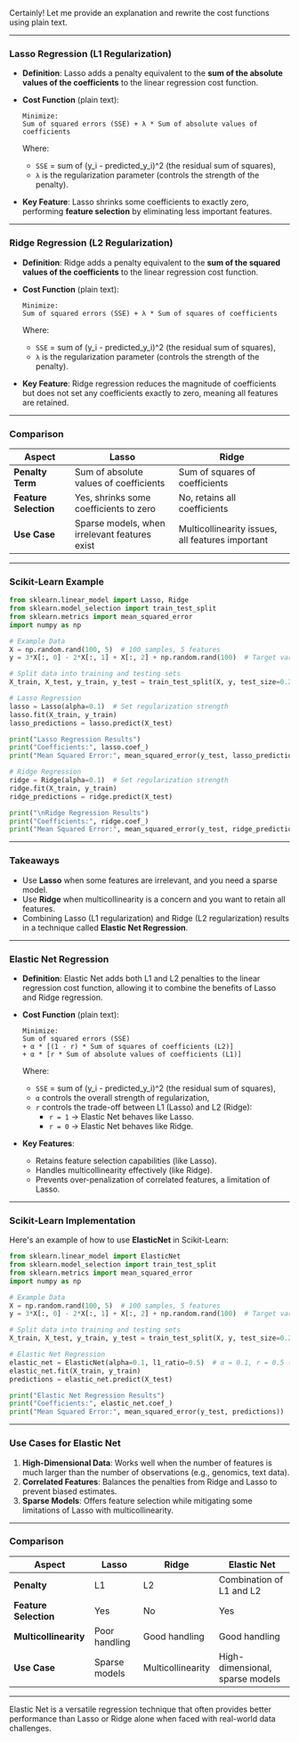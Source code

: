 Certainly! Let me provide an explanation and rewrite the cost functions using plain text.

---

### **Lasso Regression** (L1 Regularization)

- **Definition**: Lasso adds a penalty equivalent to the **sum of the absolute values of the coefficients** to the linear regression cost function.

- **Cost Function** (plain text):
  ```
  Minimize:
  Sum of squared errors (SSE) + λ * Sum of absolute values of coefficients
  ```

  Where:
  - `SSE` = sum of (y_i - predicted_y_i)^2 (the residual sum of squares),
  - `λ` is the regularization parameter (controls the strength of the penalty).

- **Key Feature**: Lasso shrinks some coefficients to exactly zero, performing **feature selection** by eliminating less important features.

---

### **Ridge Regression** (L2 Regularization)

- **Definition**: Ridge adds a penalty equivalent to the **sum of the squared values of the coefficients** to the linear regression cost function.

- **Cost Function** (plain text):
  ```
  Minimize:
  Sum of squared errors (SSE) + λ * Sum of squares of coefficients
  ```

  Where:
  - `SSE` = sum of (y_i - predicted_y_i)^2 (the residual sum of squares),
  - `λ` is the regularization parameter (controls the strength of the penalty).

- **Key Feature**: Ridge regression reduces the magnitude of coefficients but does not set any coefficients exactly to zero, meaning all features are retained.

---

### **Comparison**

| **Aspect**               | **Lasso**                          | **Ridge**                       |
|--------------------------|-------------------------------------|----------------------------------|
| **Penalty Term**         | Sum of absolute values of coefficients | Sum of squares of coefficients |
| **Feature Selection**    | Yes, shrinks some coefficients to zero | No, retains all coefficients    |
| **Use Case**             | Sparse models, when irrelevant features exist | Multicollinearity issues, all features important |

---

### **Scikit-Learn Example**

```python
from sklearn.linear_model import Lasso, Ridge
from sklearn.model_selection import train_test_split
from sklearn.metrics import mean_squared_error
import numpy as np

# Example Data
X = np.random.rand(100, 5)  # 100 samples, 5 features
y = 3*X[:, 0] - 2*X[:, 1] + X[:, 2] + np.random.rand(100)  # Target variable with noise

# Split data into training and testing sets
X_train, X_test, y_train, y_test = train_test_split(X, y, test_size=0.2, random_state=42)

# Lasso Regression
lasso = Lasso(alpha=0.1)  # Set regularization strength
lasso.fit(X_train, y_train)
lasso_predictions = lasso.predict(X_test)

print("Lasso Regression Results")
print("Coefficients:", lasso.coef_)
print("Mean Squared Error:", mean_squared_error(y_test, lasso_predictions))

# Ridge Regression
ridge = Ridge(alpha=0.1)  # Set regularization strength
ridge.fit(X_train, y_train)
ridge_predictions = ridge.predict(X_test)

print("\nRidge Regression Results")
print("Coefficients:", ridge.coef_)
print("Mean Squared Error:", mean_squared_error(y_test, ridge_predictions))
```

---

### **Takeaways**
- Use **Lasso** when some features are irrelevant, and you need a sparse model.
- Use **Ridge** when multicollinearity is a concern and you want to retain all features.
- Combining Lasso (L1 regularization) and Ridge (L2 regularization) results in a technique called **Elastic Net Regression**.

---

### **Elastic Net Regression**

- **Definition**: Elastic Net adds both L1 and L2 penalties to the linear regression cost function, allowing it to combine the benefits of Lasso and Ridge regression.

- **Cost Function** (plain text):
  ```
  Minimize:
  Sum of squared errors (SSE) 
  + α * [(1 - r) * Sum of squares of coefficients (L2)] 
  + α * [r * Sum of absolute values of coefficients (L1)]
  ```

  Where:
  - `SSE` = sum of (y_i - predicted_y_i)^2 (the residual sum of squares),
  - `α` controls the overall strength of regularization,
  - `r` controls the trade-off between L1 (Lasso) and L2 (Ridge):
    - `r = 1` → Elastic Net behaves like Lasso.
    - `r = 0` → Elastic Net behaves like Ridge.

- **Key Features**:
  - Retains feature selection capabilities (like Lasso).
  - Handles multicollinearity effectively (like Ridge).
  - Prevents over-penalization of correlated features, a limitation of Lasso.

---

### **Scikit-Learn Implementation**

Here's an example of how to use **ElasticNet** in Scikit-Learn:

```python
from sklearn.linear_model import ElasticNet
from sklearn.model_selection import train_test_split
from sklearn.metrics import mean_squared_error
import numpy as np

# Example Data
X = np.random.rand(100, 5)  # 100 samples, 5 features
y = 3*X[:, 0] - 2*X[:, 1] + X[:, 2] + np.random.rand(100)  # Target variable with noise

# Split data into training and testing sets
X_train, X_test, y_train, y_test = train_test_split(X, y, test_size=0.2, random_state=42)

# Elastic Net Regression
elastic_net = ElasticNet(alpha=0.1, l1_ratio=0.5)  # α = 0.1, r = 0.5 (equal L1 and L2 mix)
elastic_net.fit(X_train, y_train)
predictions = elastic_net.predict(X_test)

print("Elastic Net Regression Results")
print("Coefficients:", elastic_net.coef_)
print("Mean Squared Error:", mean_squared_error(y_test, predictions))
```

---

### **Use Cases for Elastic Net**

1. **High-Dimensional Data**: Works well when the number of features is much larger than the number of observations (e.g., genomics, text data).
2. **Correlated Features**: Balances the penalties from Ridge and Lasso to prevent biased estimates.
3. **Sparse Models**: Offers feature selection while mitigating some limitations of Lasso with multicollinearity.

---

### **Comparison**

| **Aspect**              | **Lasso**     | **Ridge**       | **Elastic Net**           |
|-------------------------|---------------|-----------------|---------------------------|
| **Penalty**             | L1            | L2              | Combination of L1 and L2  |
| **Feature Selection**   | Yes           | No              | Yes                       |
| **Multicollinearity**   | Poor handling | Good handling   | Good handling             |
| **Use Case**            | Sparse models | Multicollinearity | High-dimensional, sparse models |

---

Elastic Net is a versatile regression technique that often provides better performance than Lasso or Ridge alone when faced with real-world data challenges.